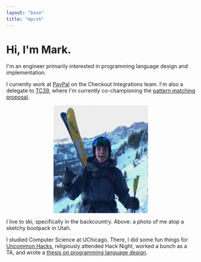 ```yaml
---
layout: "base"
title: "mpcsh"
---
```


# Hi, I'm Mark.

I'm an engineer primarily interested in programming language design and implementation.

I currently work at [PayPal](https://paypal.com) on the Checkout Integrations team. I'm also a delegate to [TC39](https://tc39.es), where I'm currently co-championing the [pattern matching proposal](https://github.com/tc39/proposal-pattern-matching).

<img style="display: block; margin-left: auto; margin-right: auto; width: 50%" class="profpic" alt="Atop a sketchy bootpack in Utah" src="/img/profpic.png">

I live to ski, specifically in the backcountry. Above: a photo of me atop a sketchy bootpack in Utah.

I studied Computer Science at UChicago. There, I did some fun things for [Uncommon Hacks](https://uncommonhacks.com), religiously attended Hack Night, worked a bunch as a TA, and wrote a [thesis on programming language design](https://github.com/mpcsh/ForML).
